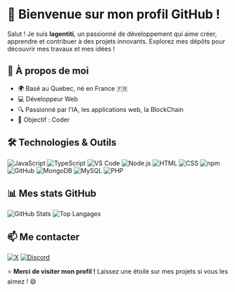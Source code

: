 # 👋 Bienvenue sur mon profil GitHub !

Salut ! Je suis **lagentiti**, un passionné de développement qui aime créer, apprendre et contribuer à des projets innovants. Explorez mes dépôts pour découvrir mes travaux et mes idées !

## 🌟 À propos de moi
- 🌍 Basé au Quebec, né en France 🇫🇷
- 💻 Développeur Web
- 🔍 Passionné par l'IA, les applications web, la BlockChain
- 🎯 Objectif : Coder

## 🛠️ Technologies & Outils
![JavaScript](https://img.shields.io/badge/-JavaScript-F7DF1E?style=flat-square&logo=javascript&logoColor=black)
![TypeScript](https://img.shields.io/badge/-TypeScript-3178C6?style=flat-square&logo=typescript&logoColor=white)
![VS Code](https://img.shields.io/badge/-VS%20Code-007ACC?style=flat-square&logo=visual-studio-code&logoColor=white)
![Node.js](https://img.shields.io/badge/-Node.js-339933?style=flat-square&logo=node.js&logoColor=white)
![HTML](https://img.shields.io/badge/-HTML-E34F26?style=flat-square&logo=html5&logoColor=white)
![CSS](https://img.shields.io/badge/-CSS-1572B6?style=flat-square&logo=css3&logoColor=white)
![npm](https://img.shields.io/badge/-npm-CB3837?style=flat-square&logo=npm&logoColor=white)
![GitHub](https://img.shields.io/badge/-GitHub-181717?style=flat-square&logo=github&logoColor=white)
![MongoDB](https://img.shields.io/badge/-MongoDB-47A248?style=flat-square&logo=mongodb&logoColor=white)
![MySQL](https://img.shields.io/badge/-MySQL-4479A1?style=flat-square&logo=mysql&logoColor=white)
![PHP](https://img.shields.io/badge/-PHP-777BB4?style=flat-square&logo=php&logoColor=white)
## 📊 Mes stats GitHub
![GitHub Stats](https://github-readme-stats.vercel.app/api?username=lagentiti&show_icons=true&theme=radical)
![Top Langages](https://github-readme-stats.vercel.app/api/top-langs/?username=lagentiti&layout=compact&theme=radical)

<!--## 🏆 Projets phares
- **[Nom du projet]** : Une brève description de votre projet.  
  ![GitHub Repo stars](https://img.shields.io/github/stars/lagentiti/nom-du-projet?style=social)  
  [🔗 Voir le repo](https://github.com/lagentiti/nom-du-projet)
- **[Nom du projet]** : Une autre réalisation dont vous êtes fier.  
  ![GitHub Repo stars](https://img.shields.io/github/stars/lagentiti/autre-projet?style=social)  
  [🔗 Voir le repo](https://github.com/lagentiti/autre-projet)

## 🌍 Contributions open-source
- [Projet] : Contribution à [description]. ([Lien](#))
- [Projet] : Ajout de [description]. ([Lien](#)) -->

## 📫 Me contacter
[![X](https://img.shields.io/badge/-X-000000?style=flat-square&logo=x&logoColor=white)](https://x.com/lagent_titi)
[![Discord](https://img.shields.io/badge/-Discord-5865F2?style=flat-square&logo=discord&logoColor=white)](https://discord.gg/ajbu9RxQnB)

⭐ **Merci de visiter mon profil !** Laissez une étoile sur mes projets si vous les aimez ! 😄
